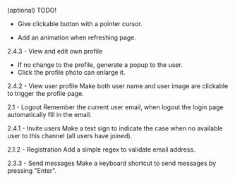 (optional) TODO!

- Give clickable button with a pointer cursor.

- Add an animation when refreshing page.

2.4.3 - View and edit own profile
- If no change to the profile, generate a popup to the user.
- Click the profile photo can enlarge it.

2.4.2 - View user profile
Make both user name and user image are clickable to trigger the profile page.

2.1 - Logout
Remember the current user email, when logout the login page automatically fill in the email.

2.4.1 - Invite users
Make a text sign to indicate the case when no available user to this channel (all users have joined).

2.1.2 - Registration
Add a simple regex to validate email address.

2.3.3 - Send messages
Make a keyboard shortcut to send messages by pressing "Enter".